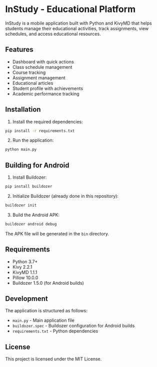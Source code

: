 # InStudy - Educational Platform

InStudy is a mobile application built with Python and KivyMD that helps students manage their educational activities, track assignments, view schedules, and access educational resources.

## Features

- Dashboard with quick actions
- Class schedule management
- Course tracking
- Assignment management
- Educational articles
- Student profile with achievements
- Academic performance tracking

## Installation

1. Install the required dependencies:
```bash
pip install -r requirements.txt
```

2. Run the application:
```bash
python main.py
```

## Building for Android

1. Install Buildozer:
```bash
pip install buildozer
```

2. Initialize Buildozer (already done in this repository):
```bash
buildozer init
```

3. Build the Android APK:
```bash
buildozer android debug
```

The APK file will be generated in the `bin` directory.

## Requirements

- Python 3.7+
- Kivy 2.2.1
- KivyMD 1.1.1
- Pillow 10.0.0
- Buildozer 1.5.0 (for Android builds)

## Development

The application is structured as follows:

- `main.py` - Main application file
- `buildozer.spec` - Buildozer configuration for Android builds
- `requirements.txt` - Python dependencies

## License

This project is licensed under the MIT License. 